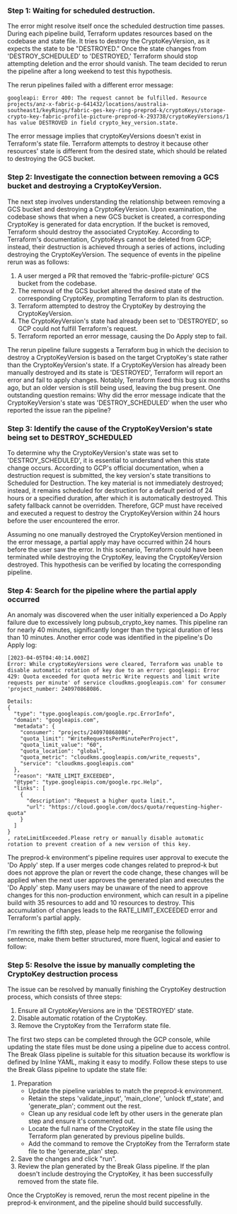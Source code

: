### Step 1: Waiting for scheduled destruction.
The error might resolve itself once the scheduled destruction time passes. During each pipeline build, Terraform updates resources based on the codebase and state file. It tries to destroy the CryptoKeyVersion, as it expects the state to be "DESTROYED." Once the state changes from 'DESTROY_SCHEDULED' to 'DESTROYED,' Terraform should stop attempting deletion and the error should vanish. The team decided to rerun the pipeline after a long weekend to test this hypothesis.

The rerun pipelines failed with a different error message:
```
googleapi: Error 400: The request cannot be fulfilled. Resource projects/anz-x-fabric-p-641432/locations/australia-southeast1/keyRings/fabric-ges-key-ring-preprod-k/cryptoKeys/storage-crypto-key-fabric-profile-picture-preprod-k-293738/cryptoKeyVersions/1 has value DESTROVED in field crypto_key_version.state.
```

The error message implies that cryptoKeyVersions doesn't exist in Terraform's state file. Terraform attempts to destroy it because other resources' state is different from the desired state, which should be related to destroying the GCS bucket.

### Step 2: Investigate the connection between removing a GCS bucket and destroying a CryptoKeyVersion.

The next step involves understanding the relationship between removing a GCS bucket and destroying a CryptoKeyVersion. Upon examination, the codebase shows that when a new GCS bucket is created, a corresponding CryptoKey is generated for data encryption. If the bucket is removed, Terraform should destroy the associated CryptoKey. According to Terraform's documentation, CryptoKeys cannot be deleted from GCP; instead, their destruction is achieved through a series of actions, including destroying the CryptoKeyVersion. The sequence of events in the pipeline rerun was as follows:

1. A user merged a PR that removed the 'fabric-profile-picture' GCS bucket from the codebase.
2. The removal of the GCS bucket altered the desired state of the corresponding CryptoKey, prompting Terraform to plan its destruction.
3. Terraform attempted to destroy the CryptoKey by destroying the CryptoKeyVersion.
4. The CryptoKeyVersion's state had already been set to 'DESTROYED', so GCP could not fulfill Terraform's request.
5. Terraform reported an error message, causing the Do Apply step to fail.

The rerun pipeline failure suggests a Terraform bug in which the decision to destroy a CryptoKeyVersion is based on the target CryptoKey's state rather than the CryptoKeyVersion's state. If a CryptoKeyVersion has already been manually destroyed and its state is 'DESTROYED', Terraform will report an error and fail to apply changes. Notably, Terraform fixed this bug six months ago, but an older version is still being used, leaving the bug present. One outstanding question remains: Why did the error message indicate that the CryptoKeyVersion's state was 'DESTROY_SCHEDULED' when the user who reported the issue ran the pipeline?

### Step 3: Identify the cause of the CryptoKeyVersion's state being set to DESTROY_SCHEDULED

To determine why the CryptoKeyVersion's state was set to 'DESTROY_SCHEDULED', it is essential to understand when this state change occurs. According to GCP's official documentation, when a destruction request is submitted, the key version's state transitions to Scheduled for Destruction. The key material is not immediately destroyed; instead, it remains scheduled for destruction for a default period of 24 hours or a specified duration, after which it is automatically destroyed. This safety fallback cannot be overridden. Therefore, GCP must have received and executed a request to destroy the CryptoKeyVersion within 24 hours before the user encountered the error. 

Assuming no one manually destroyed the CryptoKeyVersion mentioned in the error message, a partial apply may have occurred within 24 hours before the user saw the error. In this scenario, Terraform could have been terminated while destroying the CryptoKey, leaving the CryptoKeyVersion destroyed. This hypothesis can be verified by locating the corresponding pipeline.

### Step 4: Search for the pipeline where the partial apply occurred

An anomaly was discovered when the user initially experienced a Do Apply failure due to excessively long pubsub_crypto_key names. This pipeline ran for nearly 40 minutes, significantly longer than the typical duration of less than 10 minutes. Another error code was identified in the pipeline's Do Apply log:

```
[2023-04-05T04:40:14.000Z]
Error: While cryptoKeyVersions were cleared, Terraform was unable to disable automatic rotation of key due to an error: googleapi: Error 429: Quota exceeded for quota metric Write requests and limit write requests per minute' of service cloudkms.googleapis.com' for consumer 'project_number: 240970868086.

Details:
{
  "type": "type.googleapis.com/google.rpc.ErrorInfo",
  "domain": "googleapis.com",
  "metadata": {
    "consumer": "projects/240970868086",
    "quota_limit": "WriteRequestsPerMinutePerProject",
    "quota_limit_value": "60",
    "quota_location": "global",
    "quota_metric": "cloudkms.googleapis.com/write_requests",
    "service": "cloudkms.googleapis.com"
  },
  "reason": "RATE_LIMIT_EXCEEDED",
  "@type": "type.googleapis.com/google.rpc.Help",
  "links": [
    {
      "description": "Request a higher quota limit.",
      "url": "https://cloud.google.com/docs/quota/requesting-higher-quota"
    }
  ]
}
, rateLimitExceeded.Please retry or manually disable automatic rotation to prevent creation of a new version of this key.   
```
The preprod-k environment's pipeline requires user approval to execute the 'Do Apply' step. If a user merges code changes related to preprod-k but does not approve the plan or revert the code change, these changes will be applied when the next user approves the generated plan and executes the 'Do Apply' step. Many users may be unaware of the need to approve changes for this non-production environment, which can result in a pipeline build with 35 resources to add and 10 resources to destroy. This accumulation of changes leads to the RATE_LIMIT_EXCEEDED error and Terraform's partial apply.


I'm rewriting the fifth step, please help me reorganise the following sentence, make them better structured, more fluent, logical and easier to follow: 

### Step 5: Resolve the issue by manually completing the CryptoKey destruction process

The issue can be resolved by manually finishing the CryptoKey destruction process, which consists of three steps:

1. Ensure all CryptoKeyVersions are in the 'DESTROYED' state.
2. Disable automatic rotation of the CryptoKey.
3. Remove the CryptoKey from the Terraform state file.

The first two steps can be completed through the GCP console, while updating the state files must be done using a pipeline due to access control. The Break Glass pipeline is suitable for this situation because its workflow is defined by Inline YAML, making it easy to modify. Follow these steps to use the Break Glass pipeline to update the state file:

1. Preparation
   - Update the pipeline variables to match the preprod-k environment.
   - Retain the steps 'validate_input', 'main_clone', 'unlock tf_state', and 'generate_plan'; comment out the rest.
   - Clean up any residual code left by other users in the generate plan step and ensure it's commented out.
   - Locate the full name of the CryptoKey in the state file using the Terraform plan generated by previous pipeline builds.
   - Add the command to remove the CryptoKey from the Terraform state file to the 'generate_plan' step.
2. Save the changes and click "run".
3. Review the plan generated by the Break Glass pipeline. If the plan doesn't include destroying the CryptoKey, it has been successfully removed from the state file.

Once the CryptoKey is removed, rerun the most recent pipeline in the preprod-k environment, and the pipeline should build successfully.
